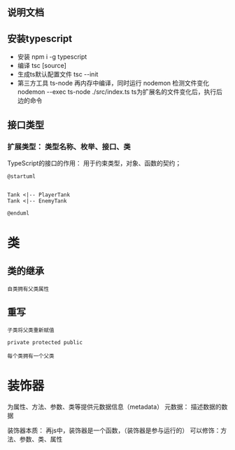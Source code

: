 ## 说明文档

## 安装typescript

- 安装
npm i -g typescript
- 编译
tsc [source]
- 生成ts默认配置文件
tsc --init
- 第三方工具
ts-node     再内存中编译，同时运行
nodemon     检测文件变化    nodemon --exec ts-node ./src/index.ts ts为扩展名的文件变化后，执行后边的命令



## 接口类型

### 扩展类型： 类型名称、枚举、接口、类

TypeScript的接口的作用： 用于约束类型，对象、函数的契约；


```puml
@startuml


Tank <|-- PlayerTank
Tank <|-- EnemyTank

@enduml

```
# 类
## 类的继承

    自类拥有父类属性
## 重写

    子类将父类重新赋值

    private protected public

    每个类拥有一个父类

# 装饰器

为属性、方法、参数、类等提供元数据信息（metadata）
元数据： 描述数据的数据

装饰器本质： 再js中，装饰器是一个函数，（装饰器是参与运行的）
可以修饰：方法、参数、类、属性